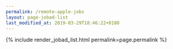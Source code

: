 ```yaml
---
permalink: /remote-apple-jobs
layout: page-jobad-list
last_modified_at: 2019-03-29T18:46:22+0100
---
```

{% include render_jobad_list.html permalink=page.permalink %}
